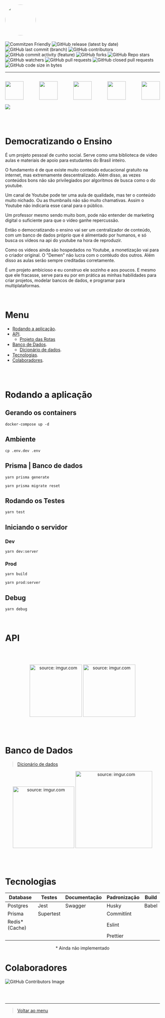 <!-- LOGO ------------------------------------------------------------------- -->
<div style="display:flex; align-items:left; padding:0px 0px 20px 0px; ">
  <img src="https://i.imgur.com/Kt64d3S.png" width="100" style="border-radius:50%"/>
</div>

<!-- BADGES ----------------------------------------------------------------- -->

<div>
  <!-- commitzen friendly -->
  <img alt="Commitzen Friendly" src="https://img.shields.io/badge/commitzen-friendly-blue?style=plastic&logo=plastic">
  <!-- releases -->
  <img alt="GitHub release (latest by date)" src="https://img.shields.io/github/v/release/SevenSeas-Tech/demen-backend?style=plastic">
  <!-- Feature last commit -->
  <img alt="GitHub last commit (branch)" onHover="feature last commit" src="https://img.shields.io/github/last-commit/SevenSeas-Tech/demen-backend/feature?label=last%20commit&style=plastic">
  <!-- Contributors -->
  <img alt="GitHub contributors" src="https://img.shields.io/github/contributors/SevenSeas-Tech/demen-backend?style=plastic">
</div>

<div>
<!-- commit activity -->
  <img alt="GitHub commit activity (feature)" src="https://img.shields.io/github/commit-activity/w/SevenSeas-Tech/demen-backend/feature?style=plastic">
  <!--  -->
  <img alt="GitHub forks" src="https://img.shields.io/github/forks/SevenSeas-Tech/demen-backend?style=plastic">
  <img alt="GitHub Repo stars" src="https://img.shields.io/github/stars/SevenSeas-Tech/demen-backend?style=plastic">
  <img alt="GitHub watchers" src="https://img.shields.io/github/watchers/Sevenseas-Tech/demen-backend?style=plastic">
  <img alt="GitHub pull requests" src="https://img.shields.io/github/issues-pr/sevenseas-tech/demen-backend?style=plastic">
  <img alt="GitHub closed pull requests" src="https://img.shields.io/github/issues-pr-closed/sevenseas-tech/demen-backend?style=plastic">
  <img alt="GitHub code size in bytes" src="https://img.shields.io/github/languages/code-size/sevenseas-tech/demen-backend?style=plastic">
</div>

<hr>

<div style="display:flex; padding:15px 0px;justify-content: space-between">
 <img height="60" src="https://cdn.jsdelivr.net/gh/devicons/devicon/icons/typescript/typescript-original.svg" />
 <img height="60" src="https://cdn.jsdelivr.net/gh/devicons/devicon/icons/nodejs/nodejs-original-wordmark.svg" />
 <img height="60" src="https://cdn.jsdelivr.net/gh/devicons/devicon/icons/postgresql/postgresql-plain-wordmark.svg" />
 <img height="60" src="https://cdn.jsdelivr.net/gh/devicons/devicon/icons/jest/jest-plain.svg" />
 <img height="60" src="https://cdn.jsdelivr.net/gh/devicons/devicon/icons/docker/docker-plain-wordmark.svg" />
</div>

 <img src="https://img.shields.io/badge/Express.js-404D59?style=for-the-badge">

<br><br>

<!-- TÍTULO -------------------------------------------------------------------- -->
# Democratizando o Ensino

<p>
É um projeto pessoal de cunho social. Serve como uma biblioteca de video aulas e materiais de apoio para estudantes do Brasil inteiro.
<P>

O fundamento é de que existe muito conteúdo educacional gratuito na internet, mas extremamente descentralizado. Além disso, as vezes conteúdos bons não são privilegiados por algoritmos de busca como o do youtube.

Um canal de Youtube pode ter uma aula de qualidade, mas ter o conteúdo muito nichado. Ou as thumbnails não são muito chamativas. Assim o Youtube não indicaria esse canal para o público.

Um professor mesmo sendo muito bom, pode não entender de marketing digital o suficiente para que o vídeo ganhe repercussão.

Então o democratizando o ensino vai ser um centralizador de conteúdo, com um banco de dados próprio que é alimentado por humanos, e só busca os vídeos na api do youtube na hora de reproduzir.

Como os vídeos ainda são hospedados no Youtube, a monetização vai para o criador original. O "Demen" não lucra com o contéudo dos outros. Além disso as aulas serão sempre creditadas corretamente.

É um projeto ambicioso e eu construo ele sozinho e aos poucos. E mesmo que ele fracasse, serve para eu por em prática as minhas habilidades para criar projetos, modelar bancos de dados, e programar para multiplataformas.

<br>

<a id="ancora6"></a>

# Menu

* [Rodando a aplicação](#ancora1).
* [API](#ancora2).
  * [Projeto das Rotas](https://hbenvenutti.notion.site/Rotas-API-6382e85ba2b744b7ac597c0dac32e5ee)
* [Banco de Dados](#ancora3).
  * [Dicionário de dados](https://github.com/SevenSeas-Tech/demen-backend/blob/main/DATABASE.MD).
* [Tecnologias](#ancora4).
* [Colaboradores](#ancora5).

<br><br>

<!-- DOCUMENTAÇÃO ----------------------------------------------------------- -->

<a id="ancora1"></a>

# Rodando a  aplicação
## Gerando os containers

```shell
docker-compose up -d
```

## Ambiente
```shell
cp .env.dev .env
```

## Prisma | Banco de dados
```
yarn prisma generate

yarn prisma migrate reset
```

## Rodando os Testes
```shell
yarn test
```
## Iniciando o servidor
### Dev
```shell
yarn dev:server
```

### Prod
```shell
yarn build

yarn prod:server
```

## Debug
```shell
yarn debug
```

<br>

<a id="ancora2"></a>

# API

<div align="center" style="padding:50px 0 50px 0;">

  <!-- Imagem dos testes -->
  <img height="170px" src="https://i.imgur.com/4gu5wWs.png" title="source: imgur.com" />

  <!-- Imagem das rotas -->
  <img height="170px" src="https://i.imgur.com/T3yxThU.png" title="source: imgur.com" />

</div>


<a id="ancora3"></a>

# Banco de Dados
> [Dicionário de dados](https://github.com/SevenSeas-Tech/demen-backend/blob/main/DATABASE.MD)

<div align="center" style="padding: 0px 0px 50px 0;">

  <!-- Imagem conceitual -->

  <img height="200px" src="https://i.imgur.com/qtju2AS.png" title="source: imgur.com" />


  <!-- Imagem lógico -->
  <img width="250" src="https://i.imgur.com/ObKPIO5.png" title="source: imgur.com" />

</div>

<a id="ancora4"></a>

# Tecnologias
<div align="center">
  <table>
    <thead>
      <tr>
        <th>Database</th>
        <th>Testes</th>
        <th>Documentação</th>
        <th>Padronização</th>
        <th>Build</th>
      </tr>
    </thead>
    <tbody>
      <tr>
        <td>Postgres</td>
        <td>Jest</td>
        <td>Swagger</td>
        <td>Husky</td>
        <td>Babel</td>
      </tr>
      <tr>
        <td>Prisma</td>
        <td>Supertest</td>
        <td></td>
        <td>Commitlint</td>
        <td></td>
      </tr>
      <tr>
        <td>Redis* (Cache)</td>
        <td></td>
        <td></td>
        <td>Eslint</td>
        <td></td>
      </tr>
      <tr>
        <td></td>
        <td></td>
        <td></td>
        <td>Prettier</td>
        <td></td>
      </tr>
    </tbody>
    <tfoot>
    </tfoot>
  </table>
      * Ainda não implementado
</div>

<a id="ancora5"></a>

# Colaboradores
![GitHub Contributors Image](https://contrib.rocks/image?repo=SevenSeas-Tech/demen-backend)

<br><br>
<hr>

>[Voltar ao menu](#ancora6)
